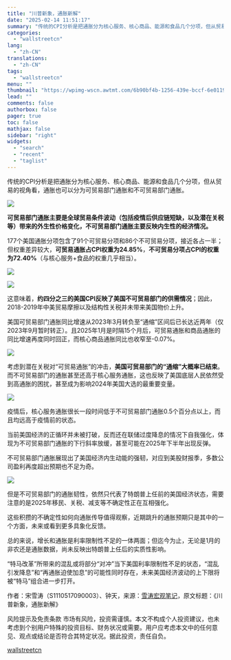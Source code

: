 ```yaml
---
title: "川普新象，通胀新解"
date: "2025-02-14 11:51:17"
summary: "传统的CPI分析是把通胀分为核心服务、核心商品、能源和食品几个分项，但从贸易的视角看，通胀也可以分为..."
categories:
  - "wallstreetcn"
lang:
  - "zh-CN"
translations:
  - "zh-CN"
tags:
  - "wallstreetcn"
menu: ""
thumbnail: "https://wpimg-wscn.awtmt.com/6b90bf4b-1256-439e-bccf-6e0119562ae8.jpeg"
lead: ""
comments: false
authorbox: false
pager: true
toc: false
mathjax: false
sidebar: "right"
widgets:
  - "search"
  - "recent"
  - "taglist"
---
```


传统的CPI分析是把通胀分为核心服务、核心商品、能源和食品几个分项，但从贸易的视角看，通胀也可以分为可贸易部门通胀和不可贸易部门通胀。

![](https://mmbiz-qpic.wscn.net/mmbiz_png/a9QkCiaHkK69qDk8qjGIicyX7MIlxLtv3gaIuYoQ8EdcUvI6Q81VQnX9B5RJ7MA6hqKdp20AxRias4h4KQr0AA8Ug/640?wx_fmt=png&from=appmsg)

**可贸易部门通胀主要是全球贸易条件波动（包括疫情后供应链短缺，以及潜在关税等）带来的外生性价格变化，不可贸易部门通胀主要反映内生性的经济情况。**

177个美国通胀分项包含了91个可贸易分项和86个不可贸易分项，接近各占一半；但权重差异较大，**可贸易通胀占CPI权重为24.85%**，**不可贸易分项占CPI的权重为72.40%**（与核心服务+食品的权重几乎相当）。

![](https://mmbiz-qpic.wscn.net/mmbiz_png/a9QkCiaHkK69qDk8qjGIicyX7MIlxLtv3gY8Q6sicobfuKTGTV647ib0iamI1KXff1J56eNMLRjRd0P0ibgBHZia6uibyg/640?wx_fmt=png&from=appmsg)

![](https://mmbiz-qpic.wscn.net/mmbiz_png/a9QkCiaHkK69qDk8qjGIicyX7MIlxLtv3g1vC7apN4hgo2DF1u1SlMcorgoHZTCSg2H0hunQMGoFmXqXjE18TicuQ/640?wx_fmt=png&from=appmsg)

这意味着，**约四分之三的美国CPI反映了美国不可贸易部门的供需情况**；因此，2018-2019年中美贸易摩擦以及结构性关税并未带来美国物价上升。

美国可贸易部门通胀同比增速从2023年3月转负至“通缩”区间后已长达近两年（仅2023年9月暂时转正）。且2025年1月是时隔15个月后，可贸易通胀和商品通胀的同比增速再度同时回正，而核心商品通胀同比也收窄至-0.07%。

![](https://mmbiz-qpic.wscn.net/mmbiz_png/a9QkCiaHkK69qDk8qjGIicyX7MIlxLtv3gIMIK38K7QZm7PFpaDGicXkTtOD9QhdOe3tcXric1ra0k97jAZDvSDKzw/640?wx_fmt=png&from=appmsg)

考虑到潜在关税对“可贸易通胀”的冲击，**美国可贸易部门的“通缩”大概率已结束**。而不可贸易部门的通胀甚至还高于核心服务通胀，这也反映了美国底层人民依然受到高通胀的困扰，甚至成为影响2024年美国大选的最重要变量。

![](https://mmbiz-qpic.wscn.net/mmbiz_png/a9QkCiaHkK69qDk8qjGIicyX7MIlxLtv3gFMYsu6weyv7p9EoTGNaFyBIW9dzjibAfzONsdhxDqibrkP7xunMQhKbQ/640?wx_fmt=png&from=appmsg)

疫情后，核心服务通胀很长一段时间低于不可贸易部门通胀0.5个百分点以上，而且均远高于疫情前的状态。

当前美国经济的正循环并未被打破，反而还在联储过度降息的情况下自我强化，体现为不可贸易部门通胀的下行斜率放缓，甚至可能在2025年下半年出现反弹。

不可贸易部门通胀展现出了美国经济内生动能的强韧，对应到美股财报季，多数公司盈利再度超出预期也不足为奇。

![](https://mmbiz-qpic.wscn.net/mmbiz_png/a9QkCiaHkK69qDk8qjGIicyX7MIlxLtv3graJHTfwic5MH1LRfu8tUWnKX4RraPbkFxSULm01yCF8icVA6q7Jhiajtg/640?wx_fmt=png&from=appmsg)

但是不可贸易部门的通胀韧性，依然只代表了特朗普上任前的美国经济状态，需要注意的是2025年移民、关税、减支等不确定性正在互相强化。

这些积攒的不确定性如何向通胀传导值得观察，近期跳升的通胀预期只是其中的一个方面，未来或看到更多具象化反馈。

总的来说，增长和通胀是利率限制性不足的一体两面；但迄今为止，无论是1月的非农还是通胀数据，尚未反映出特朗普上任后的实质性影响。

“特马改革”所带来的混乱或将部分“对冲”当下美国利率限制性不足的状态，“混乱引发降息”和“再通胀迫使加息”的可能性同时存在，未来美国经济波动的上下限将被“特马”组合进一步打开。

作者：宋雪涛（S1110517090003）、钟天，来源：[雪涛宏观笔记](https://mp.weixin.qq.com/s?__biz=MzI0MzMzNzczNQ==&mid=2247513218&idx=1&sn=bc5d88c4385898518178cb45b1d4a2cd&chksm=e8bbffdf4015a373cba9c94df3f1d9746e97358721bf3a7135b118bd36dbbc93dc71b0269de2&mpshare=1&scene=23&srcid=0214AwNOOsOSjlK0kDMORVbX&sharer_shareinfo=03a9a033c11f3d839d5dd3760dc1bb54&sharer_shareinfo_first=03a9a033c11f3d839d5dd3760dc1bb54#rd)，原文标题：《川普新象，通胀新解》

风险提示及免责条款
市场有风险，投资需谨慎。本文不构成个人投资建议，也未考虑到个别用户特殊的投资目标、财务状况或需要。用户应考虑本文中的任何意见、观点或结论是否符合其特定状况。据此投资，责任自负。

[wallstreetcn](https://wallstreetcn.com/articles/3741090)
